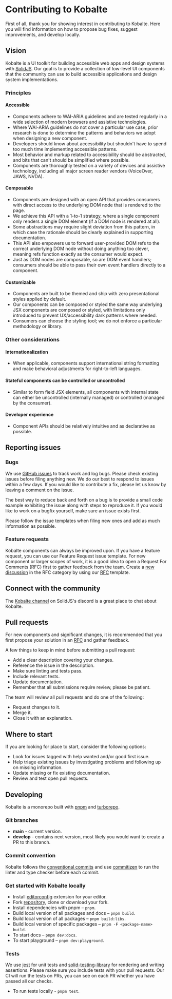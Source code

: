 # Contributing to Kobalte

First of all, thank you for showing interest in contributing to Kobalte. Here you will find information on how to propose bug fixes, suggest improvements, and develop locally.

## Vision

Kobalte is a UI toolkit for building accessible web apps and design systems with [SolidJS](https://www.solidjs.com/). Our goal is to provide a collection of low-level UI components that the community can use to build accessible applications and design system implementations.

### Principles

#### Accessible

- Components adhere to WAI-ARIA guidelines and are tested regularly in a wide selection of modern browsers and assistive technologies.
- Where WAI-ARIA guidelines do not cover a particular use case, prior research is done to determine the patterns and behaviors we adopt when designing a new component.
- Developers should know about accessibility but shouldn't have to spend too much time implementing accessible patterns.
- Most behavior and markup related to accessibility should be abstracted, and bits that can't should be simplified where possible.
- Components are thoroughly tested on a variety of devices and assistive technology, including all major screen reader vendors (VoiceOver, JAWS, NVDA).

#### Composable

- Components are designed with an open API that provides consumers with direct access to the underlying DOM node that is rendered to the page.
- We achieve this API with a 1-to-1 strategy, where a single component only renders a single DOM element (if a DOM node is rendered at all).
- Some abstractions may require slight deviation from this pattern, in which case the rationale should be clearly explained in supporting documentation.
- This API also empowers us to forward user-provided DOM refs to the correct underlying DOM node without doing anything too clever, meaning refs function exactly as the consumer would expect.
- Just as DOM nodes are composable, so are DOM event handlers; consumers should be able to pass their own event handlers directly to a component.

#### Customizable

- Components are built to be themed and ship with zero presentational styles applied by default.
- Our components can be composed or styled the same way underlying JSX components are composed or styled, with limitations only introduced to prevent UX/accessibility dark patterns where needed.
- Consumers can choose the styling tool; we do not enforce a particular methodology or library.

### Other considerations

#### Internationalization

- When applicable, components support international string formatting and make behavioral adjustments for right-to-left languages.

#### Stateful components can be controlled or uncontrolled

- Similar to form field JSX elements, all components with internal state can either be uncontrolled (internally managed) or controlled (managed by the consumer).

#### Developer experience

- Component APIs should be relatively intuitive and as declarative as possible.

## Reporting issues

### Bugs

We use [GitHub issues](https://github.com/kobaltedev/kobalte/issues) to track work and log bugs. Please check existing issues before filing anything new. We do our best to respond to issues within a few days. If you would like to contribute a fix, please let us know by leaving a comment on the issue.

The best way to reduce back and forth on a bug is to provide a small code example exhibiting the issue along with steps to reproduce it. If you would like to work on a bugfix yourself, make sure an issue exists first.

Please follow the issue templates when filing new ones and add as much information as possible.

### Feature requests

Kobalte components can always be improved upon. If you have a feature request, you can use our Feature Request issue template. For new component or larger scopes of work, it is a good idea to open a Request For Comments (RFC) first to gather feedback from the team. Create a [new discussion](https://github.com/kobaltedev/kobalte/discussions/categories/rfc) in the RFC category by using our [RFC](https://github.com/kobaltedev/kobalte/tree/main/templates/rfc.md) template.

## Connect with the community

The [Kobalte channel](https://discord.com/channels/722131463138705510/1063803756388548709) on SolidJS's discord is a great place to chat about Kobalte.

## Pull requests

For new components and significant changes, it is recommended that you first propose your solution in an [RFC](#feature-requests) and gather feedback.

A few things to keep in mind before submitting a pull request:

- Add a clear description covering your changes.
- Reference the issue in the description.
- Make sure linting and tests pass.
- Include relevant tests.
- Update documentation.
- Remember that all submissions require review, please be patient.

The team will review all pull requests and do one of the following:

- Request changes to it.
- Merge it.
- Close it with an explanation.

## Where to start

If you are looking for place to start, consider the following options:

- Look for issues tagged with help wanted and/or good first issue.
- Help triage existing issues by investigating problems and following up on missing information.
- Update missing or fix existing documentation.
- Review and test open pull requests.

## Developing

Kobalte is a monorepo built with [pnpm](https://pnpm.io) and [turborepo](https://turbo.build/repo).

### Git branches

- **main** - current version.
- **develop** - contains next version, most likely you would want to create a PR to this branch.

### Commit convention

Kobalte follows the [conventional commits](https://www.conventionalcommits.org/en/v1.0.0/) and use [commitizen](https://github.com/commitizen/cz-cli) to run the linter and type checker before each commit.

### Get started with Kobalte locally

- Install [editorconfig](https://editorconfig.org/) extension for your editor.
- Fork [repository](https://github.com/kobaltedev/kobalte), clone or download your fork.
- Install dependencies with pnpm – `pnpm`.
- Build local version of all packages and docs – `pnpm build`.
- Build local version of all packages – `pnpm build:libs`.
- Build local version of specific packages – `pnpm -F <package-name> build`.
- To start docs – `pnpm dev:docs`.
- To start playground – `pnpm dev:playground`.

### Tests

We use [jest](https://jestjs.io/) for unit tests and [solid-testing-library](https://github.com/solidjs/solid-testing-library) for rendering and writing assertions. Please make sure you include tests with your pull requests. Our CI will run the tests on PRs, you can see on each PR whether you have passed all our checks.

- To run tests locally - `pnpm test`.
